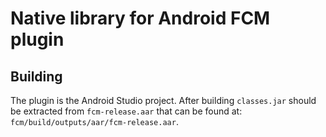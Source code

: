 Native library for Android FCM plugin
=====================================

Building
--------

The plugin is the Android Studio project. After building `classes.jar`
should be extracted from `fcm-release.aar` that can be found at:
`fcm/build/outputs/aar/fcm-release.aar`.

